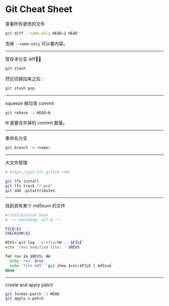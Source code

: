 # Git Cheat Sheet

查看所有更改的文件

```bash
git diff --name-only HEAD~2 HEAD
```

去掉 `--name-only` 可以看内容。

---

暂存本分支 diff：

```bash
git stash
```

然后切换回来之后：

```bash
git stash pop
```

---

squeeze 掉垃圾 commit

```bash
git rebase -i HEAD~N
```

N 是要合并掉的 commit 数量。

---

重命名分支

```bash
git branch -m <name>
```

---

大文件管理

```bash
# https://git-lfs.github.com/

git lfs install
git lfs track "*.psd"
git add .gitattributes
```

---

找到具有某个 md5sum 的文件

```bash
#!/usr/bin/env bash
# -*- encoding: utf-8 -*-

FILE=$1
CHECKSUM=$2

REVS=`git log --pretty=%H -- $FILE`
echo 'revs modified file: ' $REVS

for rev in $REVS; do
  echo 'rev' $rev
  echo 'file md5' `git show $rev:$FILE | md5sum`
done
```

---

create and apply patch

```bash
git format-patch -1 HEAD
git apply x.patch
```

